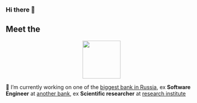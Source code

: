 ### Hi there 👋

## Meet the
<div id="header" align="center">
  <img src="https://media2.giphy.com/media/Ss0EiG29MulxjBXKVu/giphy.gif?cid=ecf05e47q1q7jmqhnq8m872ynrgr3d0nd5r6bk9a9fhug6ow&rid=giphy.gif&ct=s" width="100"/>
</div>

🔭 I’m currently working on one of the [biggest bank in Russia](https://www.psbank.ru/Bank), ex **Software Engineer** at [another bank](https://finmoll.ru/), ex **Scientific researcher** at [research institute](https://inme-ras.ru/eng/)

<!--
**Arghm/Arghm** is a ✨ _special_ ✨ repository because its `README.md` (this file) appears on your GitHub profile.

Here are some ideas to get you started:

- 🔭 I’m currently working on ...
- 🌱 I’m currently learning ...
- 👯 I’m looking to collaborate on ...
- 🤔 I’m looking for help with ...
- 💬 Ask me about ...
- 📫 How to reach me: ...
- 😄 Pronouns: ...
- ⚡ Fun fact: ...
-->
